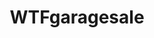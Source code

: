 ---
title: WTFgaragesale
crosslinks:
- WTF
- cummingonfigurines
- creepy
- AskWomen
- UnexpectedHamilton
- KingOfTheHill
- mildlypenis
---